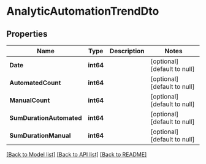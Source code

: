 # AnalyticAutomationTrendDto

## Properties
Name | Type | Description | Notes
------------ | ------------- | ------------- | -------------
**Date** | **int64** |  | [optional] [default to null]
**AutomatedCount** | **int64** |  | [optional] [default to null]
**ManualCount** | **int64** |  | [optional] [default to null]
**SumDurationAutomated** | **int64** |  | [optional] [default to null]
**SumDurationManual** | **int64** |  | [optional] [default to null]

[[Back to Model list]](../README.md#documentation-for-models) [[Back to API list]](../README.md#documentation-for-api-endpoints) [[Back to README]](../README.md)


